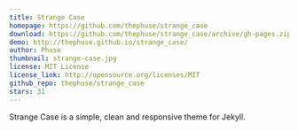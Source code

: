 ```yaml
---
title: Strange Case
homepage: https://github.com/thephuse/strange_case
download: https://github.com/thephuse/strange_case/archive/gh-pages.zip
demo: http://thephuse.github.io/strange_case/
author: Phuse
thumbnail: strange-case.jpg
license: MIT License
license_link: http://opensource.org/licenses/MIT
github_repo: thephuse/strange_case
stars: 31
---
```


Strange Case is a simple, clean and responsive theme for Jekyll.
